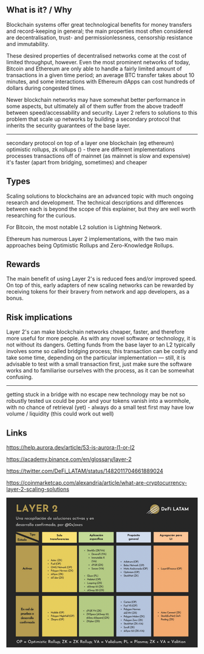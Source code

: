 ## What is it? / Why

Blockchain systems offer great technological benefits for money transfers and record-keeping in general;
the main properties most often considered are decentralisation, trust- and permissionlessness, censorship resistance and immutability.

These desired properties of decentralised networks come at the cost of limited throughput, however. Even the most prominent networks of today,
Bitcoin and Ethereum are only able to handle a fairly limited amount of transactions in a given time period; an average BTC transfer takes about 10 minutes,
and some interactions with Ethereum dApps can cost hundreds of dollars during congested times. 

Newer blockchain networks may have somewhat better performance in some aspects, but ultimately all of them suffer from the above tradeoff between speed/accessability and security. Layer 2 refers to solutions to this problem that scale up networks by building a secondary protocol that inherits the security guarantees of the base layer.

---

secondary protocol on top of a layer one blockchain (eg ethereum)
optimistic rollups, zk rollups () - there are different implementations
processes transactions off of mainnet (as mainnet is slow and expensive)
it's faster (apart from bridging, sometimes) and cheaper

## Types

Scaling solutions to blockchains are an advanced topic with much ongoing research and development. The technical descriptions and differences between each is beyond the scope of this explainer, but they are well worth researching for the curious.

For Bitcoin, the most notable L2 solution is Lightning Network. 

Ethereum has numerous Layer 2 implementations, with the two main approaches being Optimistic Rollups and Zero-Knowledge Rollups.

## Rewards

The main benefit of using Layer 2's is reduced fees and/or improved speed. On top of this, early adapters of new scaling networks can be rewarded by receiving tokens for their bravery from network and app developers, as a bonus.

## Risk implications

Layer 2's can make blockchain networks cheaper, faster, and therefore more useful for more people. As with any novel software or technology, it is not without its dangers. Getting funds from the base layer to an L2 typically involves some so called bridging process; this transaction can be costly and take some time, depending on the particular implementation — still, it is advisable to test with a small transaction first, just make sure the software works and to familiarise ourselves with the process, as it can be somewhat confusing.

---

getting stuck in a bridge with no escape
new technology may be not so robustly tested
ux could be poor and your tokens vanish into a wormhole, with no chance of retrieval (yet) - always do a small test first
may have low volume / liquidity (this could work out well)

## Links

https://help.aurora.dev/article/53-is-aurora-l1-or-l2

https://academy.binance.com/en/glossary/layer-2

https://twitter.com/DeFi_LATAM/status/1482011704661889024

https://coinmarketcap.com/alexandria/article/what-are-cryptocurrency-layer-2-scaling-solutions

![img.png](img.png)
